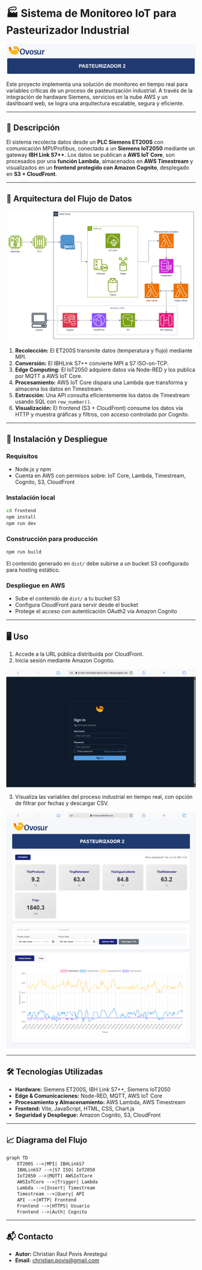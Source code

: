 # 🏭 Sistema de Monitoreo IoT para Pasteurizador Industrial

![Banner del Frontend](./frontend/image/banner-frontend.png)

Este proyecto implementa una solución de monitoreo en tiempo real para variables críticas de un proceso de pasteurización industrial. A través de la integración de hardware Siemens, servicios en la nube AWS y un dashboard web, se logra una arquitectura escalable, segura y eficiente.

---

## 📌 Descripción

El sistema recolecta datos desde un **PLC Siemens ET200S** con comunicación MPI/Profibus, conectado a un **Siemens IoT2050** mediante un gateway **IBH Link S7++**. Los datos se publican a **AWS IoT Core**, son procesados por una **función Lambda**, almacenados en **AWS Timestream** y visualizados en un **frontend protegido con Amazon Cognito**, desplegado en **S3 + CloudFront**.

---

## 🧠 Arquitectura del Flujo de Datos

![Diagrama del Flujo de Datos](./frontend/image/arquitectura.png)

1. **Recolección:** El ET200S transmite datos (temperatura y flujo) mediante MPI.
2. **Conversión:** El IBHLink S7++ convierte MPI a S7 ISO-on-TCP.
3. **Edge Computing:** El IoT2050 adquiere datos vía Node-RED y los publica por MQTT a AWS IoT Core.
4. **Procesamiento:** AWS IoT Core dispara una Lambda que transforma y almacena los datos en Timestream.
5. **Extracción:** Una API consulta eficientemente los datos de Timestream usando SQL con `row_number()`.
6. **Visualización:** El frontend (S3 + CloudFront) consume los datos vía HTTP y muestra gráficas y filtros, con acceso controlado por Cognito.

---

## 🚀 Instalación y Despliegue

### Requisitos

- Node.js y npm
- Cuenta en AWS con permisos sobre: IoT Core, Lambda, Timestream, Cognito, S3, CloudFront

### Instalación local

```bash
cd frontend
npm install
npm run dev
```

### Construcción para producción

```bash
npm run build
```

El contenido generado en `dist/` debe subirse a un bucket S3 configurado para hosting estático.

### Despliegue en AWS

- Sube el contenido de `dist/` a tu bucket S3
- Configura CloudFront para servir desde el bucket
- Protege el acceso con autenticación OAuth2 vía Amazon Cognito

---

## 🖥️ Uso

1. Accede a la URL pública distribuida por CloudFront.
2. Inicia sesión mediante Amazon Cognito.

![Pantalla de Inicio de Sesión](./frontend/image/login.png)

3. Visualiza las variables del proceso industrial en tiempo real, con opción de filtrar por fechas y descargar CSV.

![Captura del Dashboard](./frontend/image/dashboard.png)

---

## 🛠 Tecnologías Utilizadas

- **Hardware:** Siemens ET200S, IBH Link S7++, Siemens IoT2050
- **Edge & Comunicaciones:** Node-RED, MQTT, AWS IoT Core
- **Procesamiento y Almacenamiento:** AWS Lambda, AWS Timestream
- **Frontend:** Vite, JavaScript, HTML, CSS, Chart.js
- **Seguridad y Despliegue:** Amazon Cognito, S3, CloudFront

---

## 📈 Diagrama del Flujo

```mermaid
graph TD
    ET200S -->|MPI| IBHLinkS7
    IBHLinkS7 -->|S7 ISO| IoT2050
    IoT2050 -->|MQTT| AWSIoTCore
    AWSIoTCore -->|Trigger| Lambda
    Lambda -->|Insert| Timestream
    Timestream -->|Query| API
    API -->|HTTP| Frontend
    Frontend -->|HTTPS| Usuario
    Frontend -->|Auth| Cognito
```

---

## 📬 Contacto

- **Autor:** Christian Raul Povis Arestegui  
- **Email:** christian.povis@gmail.com
